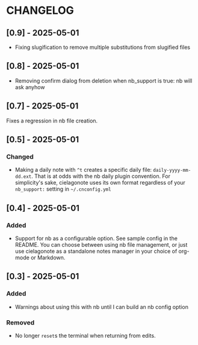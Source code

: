 # CHANGELOG


## [0.9] - 2025-05-01
- Fixing slugification to remove multiple substitutions from slugified files


## [0.8] - 2025-05-01 
- Removing confirm dialog from deletion when nb_support is true: nb will ask anyhow

## [0.7] - 2025-05-01

Fixes a regression in nb file creation. 

## [0.5] - 2025-05-01

### Changed
- Making a daily note with `^t` creates a specific daily file: `daily-yyyy-mm-dd.ext`. That is at odds with the nb daily plugin convention. For simplicity's sake, cielagonote uses its own format regardless of your `nb_support:` setting in `~/.cnconfig.yml`

## [0.4] - 2025-05-01

### Added 
- Support for nb as a configurable option. See sample config in the README. You can choose between using nb file management, or just use cielagonote as a standalone notes manager in your choice of org-mode or Markdown. 

## [0.3] - 2025-05-01

### Added
- Warnings about using this with nb until I can build an nb config option

### Removed
- No longer `reset`s the terminal when returning from edits. 
